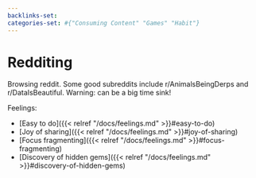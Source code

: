 ```yaml
---
backlinks-set: 
categories-set: #{"Consuming Content" "Games" "Habit"}
---
```

# Redditing

Browsing reddit. Some good subreddits include r/AnimalsBeingDerps and r/DataIsBeautiful. Warning: can be a big time sink!

Feelings: 

  - [Easy to do]({{< relref "/docs/feelings.md" >}}#easy-to-do)
  - [Joy of sharing]({{< relref "/docs/feelings.md" >}}#joy-of-sharing)
  - [Focus fragmenting]({{< relref "/docs/feelings.md" >}}#focus-fragmenting)
  - [Discovery of hidden gems]({{< relref "/docs/feelings.md" >}}#discovery-of-hidden-gems)